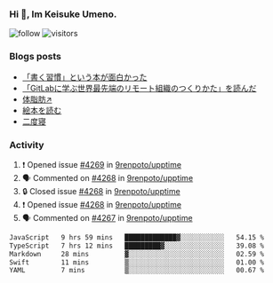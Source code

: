 ### Hi 👋, Im Keisuke Umeno.

<!--
**9renpoto/9renpoto** is a ✨ _special_ ✨ repository because its `README.md` (this file) appears on your GitHub profile.

Here are some ideas to get you started:

- 🔭 I’m currently working on ...
- 🌱 I’m currently learning ...
- 👯 I’m looking to collaborate on ...
- 🤔 I’m looking for help with ...
- 💬 Ask me about ...
- 📫 How to reach me: ...
- 😄 Pronouns: ...
- ⚡ Fun fact: ...
-->

![follow](https://img.shields.io/github/followers/9renpoto?label=Follow&style=social)
![visitors](https://komarev.com/ghpvc/?username=9renpoto&label=Profile%20views&color=0e75b6&style=flat)

### Blogs posts

<!-- BLOG-POST-LIST:START -->
- [「書く習慣」という本が面白かった](https://9renpoto.win/entry/2024/11/11/leave_a_feeling_sad)
- [「GitLabに学ぶ世界最先端のリモート組織のつくりかた」を読んだ](https://9renpoto.win/entry/2024/09/10/remote_organization)
- [体脂肪↗](https://9renpoto.win/entry/2024/08/12/gaining_fat)
- [絵本を読む](https://9renpoto.win/entry/2024/07/26/picture_book)
- [二度寝](https://9renpoto.win/entry/2024/07/18/going_back_to_sleep)
<!-- BLOG-POST-LIST:END -->

### Activity

<!--START_SECTION:activity-->
1. ❗ Opened issue [#4269](https://github.com/9renpoto/upptime/issues/4269) in [9renpoto/upptime](https://github.com/9renpoto/upptime)
2. 🗣 Commented on [#4268](https://github.com/9renpoto/upptime/issues/4268#issuecomment-2475102624) in [9renpoto/upptime](https://github.com/9renpoto/upptime)
3. 🔒 Closed issue [#4268](https://github.com/9renpoto/upptime/issues/4268) in [9renpoto/upptime](https://github.com/9renpoto/upptime)
4. ❗ Opened issue [#4268](https://github.com/9renpoto/upptime/issues/4268) in [9renpoto/upptime](https://github.com/9renpoto/upptime)
5. 🗣 Commented on [#4267](https://github.com/9renpoto/upptime/issues/4267#issuecomment-2474794209) in [9renpoto/upptime](https://github.com/9renpoto/upptime)
<!--END_SECTION:activity-->

<!--START_SECTION:waka-->

```txt
JavaScript   9 hrs 59 mins   █████████████▓░░░░░░░░░░░   54.15 %
TypeScript   7 hrs 12 mins   █████████▓░░░░░░░░░░░░░░░   39.08 %
Markdown     28 mins         ▓░░░░░░░░░░░░░░░░░░░░░░░░   02.59 %
Swift        11 mins         ▒░░░░░░░░░░░░░░░░░░░░░░░░   01.00 %
YAML         7 mins          ▒░░░░░░░░░░░░░░░░░░░░░░░░   00.67 %
```

<!--END_SECTION:waka-->
